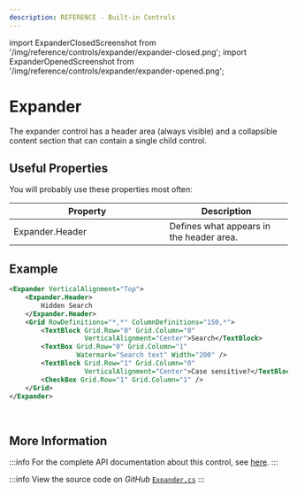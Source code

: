 ```yaml
---
description: REFERENCE - Built-in Controls
---
```


import ExpanderClosedScreenshot from '/img/reference/controls/expander/expander-closed.png';
import ExpanderOpenedScreenshot from '/img/reference/controls/expander/expander-opened.png';

# Expander

The expander control has a header area (always visible) and a collapsible content section that can contain a single child control.

## Useful Properties

You will probably use these properties most often:

<table><thead><tr><th width="266">Property</th><th>Description</th></tr></thead><tbody><tr><td>Expander.Header</td><td>Defines what appears in the header area. </td></tr></tbody></table>

## Example

```xml
<Expander VerticalAlignment="Top">
    <Expander.Header>
        Hidden Search
    </Expander.Header>
    <Grid RowDefinitions="*,*" ColumnDefinitions="150,*">
        <TextBlock Grid.Row="0" Grid.Column="0"
                   VerticalAlignment="Center">Search</TextBlock>
        <TextBox Grid.Row="0" Grid.Column="1"
                 Watermark="Search text" Width="200" />
        <TextBlock Grid.Row="1" Grid.Column="0"
                   VerticalAlignment="Center">Case sensitive?</TextBlock>
        <CheckBox Grid.Row="1" Grid.Column="1" />
    </Grid>
</Expander>
```

<img src={ExpanderClosedScreenshot} alt="" />

<img src={ExpanderOpenedScreenshot} alt="" />

## More Information

:::info
For the complete API documentation about this control, see [here](https://api-docs.avaloniaui.net/docs/T_Avalonia_Controls_Expander).
:::

:::info
View the source code on _GitHub_ [`Expander.cs`](https://github.com/AvaloniaUI/Avalonia/blob/master/src/Avalonia.Controls/Expander.cs)
:::